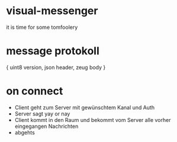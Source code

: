 # visual-messenger
it is time for some tomfoolery

# message protokoll
{
    uint8   version,
    json    header,
    zeug    body
}

# on connect
* Client geht zum Server mit gewünschtem Kanal und Auth
* Server sagt yay or nay
* Client kommt in den Raum und bekommt vom Server alle vorher eingegangen Nachrichten
* abgehts

